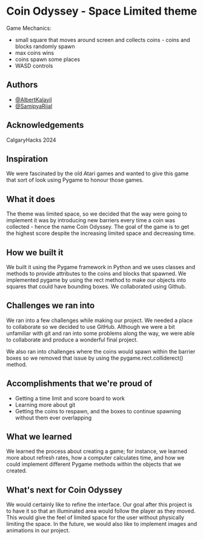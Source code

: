 # Coin Odyssey - Space Limited theme

Game Mechanics:
- small square that moves around screen and collects coins - coins and blocks randomly spawn
- max coins wins
- coins spawn some places
- WASD controls

## Authors

- [@AlbertKalayil](https://github.com/AlbertKalayil)
- [@SamipyaRijal](https://github.com/SamipyaRijal)


## Acknowledgements
CalgaryHacks 2024



## Inspiration 
We were fascinated by the old Atari games and wanted to give this game that sort of look using Pygame to honour those games. 

## What it does
The theme was limited space, so we decided that the way were going to implement it was by introducing new barriers every time a coin was collected - hence the name Coin Odyssey. The goal of the game is to get the highest score despite the increasing limited space and decreasing time.

## How we built it
We built it using the Pygame framework in Python and we uses classes and methods to provide attributes to the coins and blocks that spawned. We implemented pygame by using the rect method to make our objects into squares that could have bounding boxes. We collaborated using Github.

## Challenges we ran into
We ran into a few challenges while making our project. We needed a place to collaborate so we decided to use GitHub. Although we were a bit unfamiliar with git and ran into some problems along the way, we were able to collaborate and produce a wonderful final project. 

We also ran into challenges where the coins would spawn within the barrier boxes so we removed that issue by using the pygame.rect.colliderect() method.

## Accomplishments that we're proud of
- Getting a time limit and score board to work
- Learning more about git
- Getting the coins to respawn, and the boxes to continue spawning without them ever overlapping

## What we learned
We learned the process about creating a game; for instance, we learned more about refresh rates, how a computer calculates time, and how we could implement different Pygame methods within the objects that we created.

## What's next for Coin Odyssey
We would certainly like to refine the interface. Our goal after this project is to have it so that an illuminated area would follow the player as they moved. This would give the feel of limited space for the user without physically limiting the space. In the future, we would also like to implement images and animations in our project.


